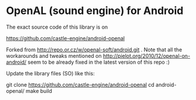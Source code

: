 # OpenAL (sound engine) for Android

The exact source code of this library is on

  https://github.com/castle-engine/android-openal

Forked from http://repo.or.cz/w/openal-soft/android.git .
Note that all the workarounds and tweaks mentioned on
http://pielot.org/2010/12/openal-on-android/
seem to be already fixed in the latest version of this repo :)

Update the library files (SO) like this:

  git clone https://github.com/castle-engine/android-openal
  cd android-openal/
  make build
